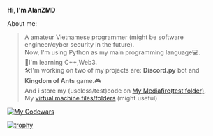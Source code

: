 **Hi, I'm AlanZMD**

About me:
>A amateur Vietnamese programmer (might be software engineer/cyber security in the future).\
Now, I'm using Python as my main programming language💻.\
📖I'm learning C++,Web3.\
🛠I'm working on two of my projects are: **Discord.py** bot and **Kingdom of Ants** game.🎮\
And i store my (useless/test)code on [My Mediafire(test folder)](https://www.mediafire.com/folder/hx5o8enbyn1nt/My_test_folder).\
My [virtual machine files/folders](https://www.mediafire.com/folder/8cnsftlplsolq/virutal_machine) (might useful)

[![My Codewars](https://www.codewars.com/users/alanzmd/badges/large)](https://www.codewars.com/users/alanzmd/badges/large)

[![trophy](https://github-profile-trophy.vercel.app/?username=AlanZMD)](https://github.com/ryo-ma/github-profile-trophy)
